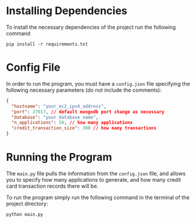 # Installing Dependencies

To install the necessary dependencies of the project run the 
following command

`pip install -r requirements.txt`

# Config File

In order to run the program, you must have a `config.json` file specifying
the following necessary parameters (do not include the comments):

```json
{
  "hostname": "your_ec2_ipv4_address",
  "port": 27017, // default mongodb port change as necessary
  "database": "your database name",
  "n_applications": 50, // how many applications
  "credit_transaction_size": 300 // how many transactions
}
```

# Running the Program

The `main.py` file pulls the information from the `config.json` file, 
and allows you to specify how many applications to generate,
and how many credit card transaction records there will be.

To run the program simply run the following command in the terminal
of the project directory:

`python main.py`